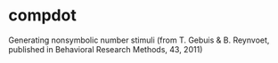 # compdot
Generating nonsymbolic number stimuli (from T. Gebuis &amp; B. Reynvoet, published in Behavioral Research Methods, 43, 2011)
